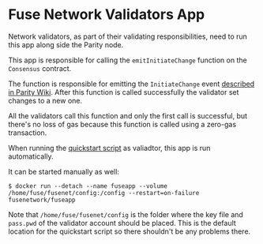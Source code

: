 # Fuse Network Validators App

Network validators, as part of their validating responsibilities, need to run this app along side the Parity node.

This app is responsible for calling the `emitInitiateChange` function on the `Consensus` contract.

The function is responsible for emitting the `InitiateChange` event [described in Parity Wiki](https://wiki.parity.io/Validator-Set.html#non-reporting-contract).
After this function is called successfully the validator set changes to a new one.

All the validators call this function and only the first call is successful, but there's no loss of gas because this function is called using a zero-gas transaction.

When running the [quickstart script](https://github.com/ColuLocalNetwork/fuse-network/blob/master#quickstart) as valiadtor, this app is run automatically.

It can be started manually as well:
```
$ docker run --detach --name fuseapp --volume /home/fuse/fusenet/config:/config --restart=on-failure fusenetwork/fuseapp
```

Note that `/home/fuse/fusenet/config` is the folder where the key file and `pass.pwd` of the validator account should be placed. This is the default location for the quickstart script so there shouldn't be any problems there.
